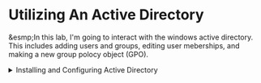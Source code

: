 <h1>Utilizing An Active Directory</h1>
<p>&esmp;In this lab, I'm going to interact with the windows active directory. This includes adding users and groups, editing user meberships, and making a new group polocy object (GPO).</p>
<details><summary>Installing and Configuring Active Directory</summary>
Begining by runing ```powershell
Get-Command -Name Clear-Host
```</details>
